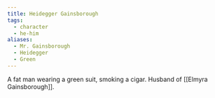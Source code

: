 ```yaml
---
title: Heidegger Gainsborough
tags:
  - character
  - he-him
aliases:
  - Mr. Gainsborough
  - Heidegger
  - Green
---
```

A fat man wearing a green suit, smoking a cigar. Husband of [[Elmyra Gainsborough]].